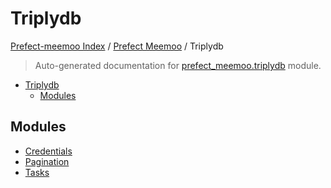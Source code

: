 # Triplydb

[Prefect-meemoo Index](../../README.md#prefect-meemoo-index) / [Prefect Meemoo](../index.md#prefect-meemoo) / Triplydb

> Auto-generated documentation for [prefect_meemoo.triplydb](../../../prefect_meemoo/triplydb/__init__.py) module.

- [Triplydb](#triplydb)
  - [Modules](#modules)

## Modules

- [Credentials](./credentials.md)
- [Pagination](./pagination.md)
- [Tasks](./tasks.md)